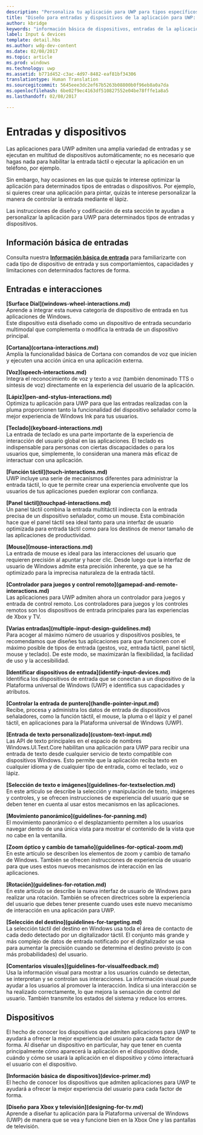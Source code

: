 ```yaml
---
description: "Personaliza tu aplicación para UWP para tipos específicos de entrada y de dispositivos. Aprovecha los comandos táctiles y de voz. Ejecuta las aplicaciones en Xbox, el teléfono e incluso el televisor."
title: "Diseño para entradas y dispositivos de la aplicación para UWP: desarrollo de aplicaciones de Windows"
author: kbridge
keywords: "información básica de dispositivos, entradas de la aplicación, personalizar la aplicación para UWP"
label: Input & devices
template: detail.hbs
ms.author: wdg-dev-content
ms.date: 02/08/2017
ms.topic: article
ms.prod: windows
ms.technology: uwp
ms.assetid: b771d452-c3ac-4d97-8482-eaf81bf34306
translationtype: Human Translation
ms.sourcegitcommit: 5645eee3dc2ef67b5263b08800b0f96eb8a0a7da
ms.openlocfilehash: 6be02f9ec4163df510827552e04be78fffe1a8a5
ms.lasthandoff: 02/08/2017

---
```

# <a name="inputs-and-devices"></a>Entradas y dispositivos

<link rel="stylesheet" href="https://az835927.vo.msecnd.net/sites/uwp/Resources/css/custom.css">

Las aplicaciones para UWP admiten una amplia variedad de entradas y se ejecutan en multitud de dispositivos automáticamente; no es necesario que hagas nada para habilitar la entrada táctil o ejecutar la aplicación en un teléfono, por ejemplo.

Sin embargo, hay ocasiones en las que quizás te interese optimizar la aplicación para determinados tipos de entradas o dispositivos. Por ejemplo, si quieres crear una aplicación para pintar, quizás te interese personalizar la manera de controlar la entrada mediante el lápiz.

Las instrucciones de diseño y codificación de esta sección te ayudan a personalizar la aplicación para UWP para determinados tipos de entradas y dispositivos.

## <a name="input-primer"></a>Información básica de entradas

Consulta nuestra <b>[Información básica de entrada](input-primer.md)</b> para familiarizarte con cada tipo de dispositivo de entrada y sus comportamientos, capacidades y limitaciones con determinados factores de forma.

## <a name="inputs-and-interactions"></a>Entradas e interacciones

<div class="side-by-side">
<div class="side-by-side-content">
<p>
<b>[Surface Dial](windows-wheel-interactions.md)</b><br/>
Aprende a integrar esta nueva categoría de dispositivo de entrada en tus aplicaciones de Windows.</br>
Este dispositivo está diseñado como un dispositivo de entrada secundario multimodal que complementa o modifica la entrada de un dispositivo principal.
</p>
</div>
</div>

<div class="side-by-side">
<div class="side-by-side-content">
<div class="side-by-side-content-left">
<p>
<b>[Cortana](cortana-interactions.md)</b><br/>
Amplía la funcionalidad básica de Cortana con comandos de voz que inicien y ejecuten una acción única en una aplicación externa.
</p>
</div>
<div class="side-by-side-content-right">
<p>
<b>[Voz](speech-interactions.md)</b><br/>
Integra el reconocimiento de voz y texto a voz (también denominado TTS o síntesis de voz) directamente en la experiencia del usuario de la aplicación.
</p>
</div>
</div>
</div>

<div class="side-by-side">
<div class="side-by-side-content">
<div class="side-by-side-content-left">
<p>
<b>[Lápiz](pen-and-stylus-interactions.md)</b><br/>
Optimiza tu aplicación para UWP para que las entradas realizadas con la pluma proporcionen tanto la funcionalidad del dispositivo señalador como la mejor experiencia de Windows Ink para tus usuarios.
</p>
</div>
<div class="side-by-side-content-right">
<p>
<b>[Teclado](keyboard-interactions.md)</b><br/>
La entrada de teclado es una parte importante de la experiencia de interacción del usuario global en las aplicaciones. El teclado es indispensable para personas con ciertas discapacidades o para los usuarios que, simplemente, lo consideran una manera más eficaz de interactuar con una aplicación.
</p>
</div>
</div>
</div>

<div class="side-by-side">
<div class="side-by-side-content">
<div class="side-by-side-content-left">
<p>
<b>[Función táctil](touch-interactions.md)</b><br/>
UWP incluye una serie de mecanismos diferentes para administrar la entrada táctil, lo que te permite crear una experiencia envolvente que los usuarios de tus aplicaciones pueden explorar con confianza.
</p>
</div>
<div class="side-by-side-content-right">
<p>
<b>[Panel táctil](touchpad-interactions.md)</b><br/>
Un panel táctil combina la entrada multitáctil indirecta con la entrada precisa de un dispositivo señalador, como un mouse. Esta combinación hace que el panel táctil sea ideal tanto para una interfaz de usuario optimizada para entrada táctil como para los destinos de menor tamaño de las aplicaciones de productividad.
</p>
</div>
</div>
</div>

<div class="side-by-side">
<div class="side-by-side-content">
<div class="side-by-side-content-left">
<p>
<b>[Mouse](mouse-interactions.md)</b><br/>
La entrada de mouse es ideal para las interacciones del usuario que requieren precisión al apuntar y hacer clic. Desde luego que la interfaz de usuario de Windows admite esta precisión inherente, ya que se ha optimizado para la imprecisa naturaleza de la entrada táctil.
</p>
</div>
<div class="side-by-side-content-right">
<p>
<b>[Controlador para juegos y control remoto](gamepad-and-remote-interactions.md)</b><br/>
Las aplicaciones para UWP admiten ahora un controlador para juegos y entrada de control remoto. Los controladores para juegos y los controles remotos son los dispositivos de entrada principales para las experiencias de Xbox y TV.
</p>
</div>
</div>
</div>

<div class="side-by-side">
<div class="side-by-side-content">
<p>
<b>[Varias entradas](multiple-input-design-guidelines.md)</b><br/>
Para acoger al máximo número de usuarios y dispositivos posibles, te recomendamos que diseñes tus aplicaciones para que funcionen con el máximo posible de tipos de entrada (gestos, voz, entrada táctil, panel táctil, mouse y teclado). De este modo, se maximizarán la flexibilidad, la facilidad de uso y la accesibilidad.
</p>
</div>
</div>

<div class="side-by-side">
<div class="side-by-side-content">
<div class="side-by-side-content-left">
<p>
<b>[Identificar dispositivos de entrada](identify-input-devices.md)</b><br/>
Identifica los dispositivos de entrada que se conectan a un dispositivo de la Plataforma universal de Windows (UWP) e identifica sus capacidades y atributos.
</p>
</div>
<div class="side-by-side-content-right">
<p>
<b>[Controlar la entrada de puntero](handle-pointer-input.md)</b><br/>
Recibe, procesa y administra los datos de entrada de dispositivos señaladores, como la función táctil, el mouse, la pluma o el lápiz y el panel táctil, en aplicaciones para la Plataforma universal de Windows (UWP).
</p>
</div>
</div>
</div>

<div class="side-by-side">
<div class="side-by-side-content">
<div class="side-by-side-content-left">
<p><b>[Entrada de texto personalizado](custom-text-input.md)</b><br/>
Las API de texto principales en el espacio de nombres Windows.UI.Text.Core habilitan una aplicación para UWP para recibir una entrada de texto desde cualquier servicio de texto compatible con dispositivos Windows. Esto permite que la aplicación reciba texto en cualquier idioma y de cualquier tipo de entrada, como el teclado, voz o lápiz.
</p>
</div>
<div class="side-by-side-content-right">
<p>
<b>[Selección de texto e imágenes](guidelines-for-textselection.md)</b><br/>
En este artículo se describe la selección y manipulación de texto, imágenes y controles, y se ofrecen instrucciones de experiencia del usuario que se deben tener en cuenta al usar estos mecanismos en las aplicaciones.
</p>
</div>
</div>
</div>

<div class="side-by-side">
<div class="side-by-side-content">
<p>
<b>[Movimiento panorámico](guidelines-for-panning.md)</b><br/>
El movimiento panorámico o el desplazamiento permiten a los usuarios navegar dentro de una única vista para mostrar el contenido de la vista que no cabe en la ventanilla.
</p>
</div>
</div>

<div class="side-by-side">
<div class="side-by-side-content">
<div class="side-by-side-content-left">
<p>
<b>[Zoom óptico y cambio de tamaño](guidelines-for-optical-zoom.md)</b><br/>
En este artículo se describen los elementos de zoom y cambio de tamaño de Windows. También se ofrecen instrucciones de experiencia de usuario para que uses estos nuevos mecanismos de interacción en las aplicaciones.
</p>
</div>
<div class="side-by-side-content-right">
<p>
<b>[Rotación](guidelines-for-rotation.md)</b><br/>
En este artículo se describe la nueva interfaz de usuario de Windows para realizar una rotación. También se ofrecen directrices sobre la experiencia del usuario que debes tener presente cuando uses este nuevo mecanismo de interacción en una aplicación para UWP.
</p>
</div>
</div>
</div>

<div class="side-by-side">
<div class="side-by-side-content">
<div class="side-by-side-content-left">
<p><b>[Selección del destino](guidelines-for-targeting.md)</b><br/>
La selección táctil del destino en Windows usa toda el área de contacto de cada dedo detectado por un digitalizador táctil. El conjunto más grande y más complejo de datos de entrada notificado por el digitalizador se usa para aumentar la precisión cuando se determina el destino previsto (o con más probabilidades) del usuario.
</p>
</div>
<div class="side-by-side-content-right">
<p><b>[Comentarios visuales](guidelines-for-visualfeedback.md)</b><br/>
Usa la información visual para mostrar a los usuarios cuándo se detectan, se interpretan y se controlan sus interacciones. La información visual puede ayudar a los usuarios al promover la interacción. Indica si una interacción se ha realizado correctamente, lo que mejora la sensación de control del usuario. También transmite los estados del sistema y reduce los errores.
</p>
</div>
</div>
</div>

## <a name="devices"></a>Dispositivos

El hecho de conocer los dispositivos que admiten aplicaciones para UWP te ayudará a ofrecer la mejor experiencia del usuario para cada factor de forma. Al diseñar un dispositivo en particular, hay que tener en cuenta principalmente cómo aparecerá la aplicación en el dispositivo dónde, cuándo y cómo se usará la aplicación en el dispositivo y cómo interactuará el usuario con el dispositivo.

<div class="side-by-side">
<div class="side-by-side-content">
  <div class="side-by-side-content-left">
<p><b>[Información básica de dispositivos](device-primer.md)</b><br/>El hecho de conocer los dispositivos que admiten aplicaciones para UWP te ayudará a ofrecer la mejor experiencia del usuario para cada factor de forma.
</p>
  </div>
  <div class="side-by-side-content-right">
<p><b>[Diseño para Xbox y televisión](designing-for-tv.md)</b><br/>Aprende a diseñar tu aplicación para la Plataforma universal de Windows (UWP) de manera que se vea y funcione bien en la Xbox One y las pantallas de televisión.
</p>
  </div>
</div>
</div>

